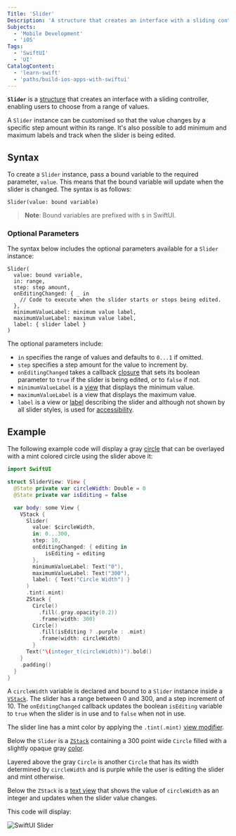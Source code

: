 ```yaml
---
Title: 'Slider'
Description: 'A structure that creates an interface with a sliding controller, enabling users to choose from a range of values.'
Subjects:
  - 'Mobile Development'
  - 'iOS'
Tags:
  - 'SwiftUI'
  - 'UI'
CatalogContent:
  - 'learn-swift'
  - 'paths/build-ios-apps-with-swiftui'
---
```


**`Slider`** is a [structure](https://www.codecademy.com/resources/docs/swift/structures) that creates an interface with a sliding controller, enabling users to choose from a range of values.

A `Slider` instance can be customised so that the value changes by a specific step amount within its range. It's also possible to add minimum and maximum labels and track when the slider is being edited.

## Syntax

To create a `Slider` instance, pass a bound variable to the required parameter, `value`. This means that the bound variable will update when the slider is changed. The syntax is as follows:

```pseudo
Slider(value: bound variable)
```

> **Note**: Bound variables are prefixed with `$` in SwiftUI.

### Optional Parameters

The syntax below includes the optional parameters available for a `Slider` instance:

```pseudo
Slider(
  value: bound variable,
  in: range,
  step: step amount,
  onEditingChanged: { _ in
    // Code to execute when the slider starts or stops being edited.
  },
  minimumValueLabel: minimum value label,
  maximumValueLabel: maximum value label,
  label: { slider label }
)
```

The optional parameters include:

- `in` specifies the range of values and defaults to `0...1` if omitted.
- `step` specifies a step amount for the value to increment by.
- `onEditingChanged` takes a callback [closure](https://www.codecademy.com/resources/docs/swift/closures) that sets its boolean parameter to `true` if the slider is being edited, or to `false` if not.
- `minimumValueLabel` is a [view](https://www.codecademy.com/resources/docs/swiftui/views) that displays the minimum value.
- `maximumValueLabel` is a view that displays the maximum value.
- `label` is a view or [label](https://www.codecademy.com/resources/docs/swiftui/views/label) describing the slider and although not shown by all slider styles, is used for [accessibility](https://www.codecademy.com/resources/docs/swiftui/accessibility).

## Example

The following example code will display a gray [circle](https://www.codecademy.com/resources/docs/swiftui/views/circle) that can be overlayed with a mint colored circle using the slider above it:

```swift
import SwiftUI

struct SliderView: View {
  @State private var circleWidth: Double = 0
  @State private var isEditing = false

  var body: some View {
    VStack {
      Slider(
        value: $circleWidth,
        in: 0...300,
        step: 10,
        onEditingChanged: { editing in
            isEditing = editing
        },
        minimumValueLabel: Text("0"),
        maximumValueLabel: Text("300"),
        label: { Text("Circle Width") }
      )
      .tint(.mint)
      ZStack {
        Circle()
          .fill(.gray.opacity(0.2))
          .frame(width: 300)
        Circle()
          .fill(isEditing ? .purple : .mint)
          .frame(width: circleWidth)
        }
      Text("\(integer_t(circleWidth))").bold()
    }
    .padding()
  }
}
```

A `circleWidth` variable is declared and bound to a `Slider` instance inside a [`VStack`](https://www.codecademy.com/resources/docs/swiftui/views/vstack). The slider has a range between 0 and 300, and a step increment of 10. The `onEditingChanged` callback updates the boolean `isEditing` variable to `true` when the slider is in use and to `false` when not in use.

The slider line has a mint color by applying the `.tint(.mint)` [view modifier](https://www.codecademy.com/resources/docs/swiftui/viewmodifier).

Below the `Slider` is a [`ZStack`](https://www.codecademy.com/resources/docs/swiftui/views/zstack) containing a 300 point wide `Circle` filled with a slightly opaque gray [color](https://www.codecademy.com/resources/docs/swiftui/colors).

Layered above the gray `Circle` is another `Circle` that has its width determined by `circleWidth` and is purple while the user is editing the slider and mint otherwise.

Below the `ZStack` is a [text view](https://www.codecademy.com/resources/docs/swiftui/views/text) that shows the value of `circleWidth` as an integer and updates when the slider value changes.

This code will display:

![SwiftUI Slider](https://raw.githubusercontent.com/Codecademy/docs/main/media/swiftui-slider.gif)
